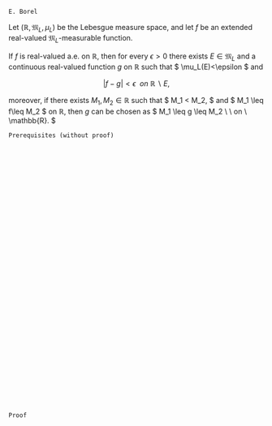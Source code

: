 ```
E. Borel
```
Let $(\mathbb{R}, \mathfrak{M}_L, \mu_L)$ be the Lebesgue measure space,
and let $f$ be an extended real-valued $\mathfrak{M}_L$-measurable function.


If $f$ is real-valued a.e. on $\mathbb{R}$, then for every $\epsilon >0$ there exists $E\in\mathfrak{M}_L$ and  a continuous real-valued function $g$ on $\mathbb{R}$ such that
$
\mu_L(E)<\epsilon
$
and

$$
|f-g|< \epsilon \ \ on \ \mathbb{R}\backslash E,
$$

moreover, if there exists $M_1,M_2\in\mathbb{R}$ such that
$
M_1 < M_2,
$
and
$
M_1 \leq f\leq M_2
$
on $\mathbb{R}$,
then $g$ can be chosen as
$
M_1 \leq g \leq M_2 \ \ on \ \mathbb{R}.
$


```
Prerequisites (without proof)
```

<br>
<br>
<br>
<br>
<br>
<br>
<br>
<br>
<br>
<br>
<br>
<br>
<br>
<br>
<br>
<br>
<br>
<br>
<br>
<br>
<br>
<br>
<br>
<br>
<br>
<br>
<br>
<br>
<br>
<br>


```
Proof
```

